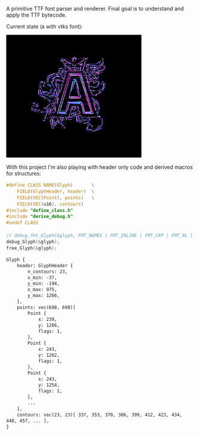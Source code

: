 A primitive TTF font parser and renderer. Final goal is to understand and apply the TTF bytecode.

Current state (`A` with vtks font):

![A vtks](vtks_A.png)

With this project I'm also playing with header only code and derived macros for structures:
```C
#define CLASS NAME(Glyph)		\
	FIELD(GlyphHeader, header)	\
	FIELD(VEC(Point), points)	\
	FIELD(VEC(u16), contours)
#include "define_class.h"
#include "derive_debug.h"
#undef CLASS

// debug_fmt_Glyph(&glyph, FMT_NAMES | FMT_INLINE | FMT_CAP | FMT_NL | FMT_FNL );
debug_Glyph(&glyph);
free_Glyph(&glyph);
```

```
Glyph {
    header: GlyphHeader {
        n_contours: 23,
        x_min: -37,
        y_min: -194,
        x_max: 975,
        y_max: 1266,
    },
    points: vec(698, 698)[
        Point {
            x: 239,
            y: 1266,
            flags: 1,
        },
        Point {
            x: 243,
            y: 1262,
            flags: 1,
        },
        Point {
            x: 243,
            y: 1254,
            flags: 1,
        },
        ...
    ],
    contours: vec(23, 23)[ 337, 353, 370, 386, 399, 412, 423, 434, 448, 457, ... ],
}
```
